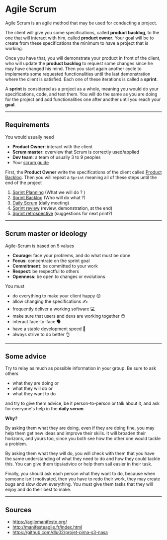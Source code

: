 # Agile Scrum

Agile Scrum is an agile method that may be used for conducting a project.

The client will give you some specifications, called **product backlog**, to the one that will interact with him, called **product owner**. Your goal will be to create from these specifications the minimum to have a project that is working.

Once you have that, you will demonstrate your product in front of the client, who will update the **product backlog** to request some changes since he may have changed his mind. Then you start again another cycle to implements some requested functionalities until the last demonstration where the client is satisfied. Each one of these iterations is called a **sprint**.

A **sprint** is considered as a project as a whole, meaning you would do your specifications, code, and test them. You will do the same as you are doing for the project and add functionalities one after another until you reach your **goal**.

<hr class="sl">

## Requirements

You would usually need

* **Product Owner**: interact with the client
* **Scrum master**: overview that Scrum is correctly used/applied
* **Dev team**: a team of usually 3 to 9 peoples
* Your [scrum guide](https://agilemanifesto.org/)

First, the **Product Owner** write the specifications of the client called [Product Backlog](product-backlog.md). Then you will repeat a ``Sprint`` meaning all of these steps until the end of the project

1. [Sprint Planning](sprint/planning.md) <span class="tms">(What we will do ? )</span>
2. [Sprint Backlog](sprint/backlog.md) <span class="tms">(Who will do what ?)</span>
3. [Daily Scrum](sprint/daily.md) <span class="tms">(daily meeting)</span>
4. [Sprint review](sprint/review.md) <span class="tms">(review, demonstration, at the end)</span>
5. [Sprint retrospective](sprint/retrospective.md) <span class="tms">(suggestions for next print?)</span>

<hr class="sr">

## Scrum master or ideology

Agile-Scrum is based on 5 values

* **Courage**: face your problems, and do what must be done
* **Focus**: concentrate on the sprint goal
* **Commitment**: be committed to your work
* **Respect**: be respectful to others
* **Openness**: be open to changes or evolutions

You must

* do everything to make your client happy 😊
* allow changing the specifications  ✍️
* frequently deliver a working software 💻
* make sure that users and devs are working together 😏
* interact face-to-face 🗣️
* have a stable development speed 🧐
* always strive to do better 👌

<hr class="sl">

## Some advice

Try to relay as much as possible information in your group. Be sure to ask others

* what they are doing or
* what they will do or
* what they want to do

and try to give them advice, be it person-to-person or talk about it, and ask for everyone's help in the **daily scrum**.

**Why?**

By asking them what they are doing, even if they are doing fine, you may help them get new ideas and improve their skills. It will broaden their horizons, and yours too, since you both see how the other one would tackle a problem.

By asking them what they will do, you will check with them that you have the same understanding of what they need to do and how they could tackle this. You can give them tips/advice or help them sail easier in their task.

Finally, you should ask each person what they want to do, because when someone isn't motivated, then you have to redo their work, they may create bugs and slow down everything. You must give them tasks that they will enjoy and do their best to make.

<hr class="sr">

## Sources

* <https://agilemanifesto.org/>
* <http://manifesteagile.fr/index.html>
* <https://github.com/dlu02/projet-pima-s3-nasa>
